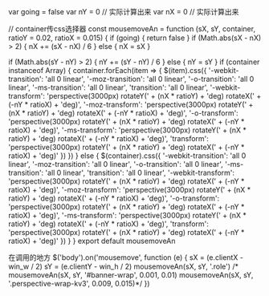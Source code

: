 var going = false
var nY = 0 // 实际计算出来
var nX = 0 // 实际计算出来

// container传css选择器
const mousemoveAn = function (sX, sY, container, ratioY = 0.02, ratioX = 0.015) {
  if (going) {
    return false
  }
  if (Math.abs(sX - nX) > 2) {
    nX += (sX - nX) / 6
  } else {
    nX = sX
  }

  if (Math.abs(sY - nY) > 2) {
    nY += (sY - nY) / 6
  } else {
    nY = sY
  }
  if (container instanceof Array) {
    container.forEach(item => {
      $(item).css({
        '-webkit-transition': 'all 0 linear',
        '-moz-transition': 'all 0 linear',
        '-o-transition': 'all 0 linear',
        '-ms-transition': 'all 0 linear',
        'transition': 'all 0 linear',
        '-webkit-transform': 'perspective(3000px) rotateY(' + (nX * ratioY) + 'deg) rotateX(' + (-nY * ratioX) + 'deg)',
        '-moz-transform': 'perspective(3000px) rotateY(' + (nX * ratioY) + 'deg) rotateX(' + (-nY * ratioX) + 'deg)',
        '-o-transform': 'perspective(3000px) rotateY(' + (nX * ratioY) + 'deg) rotateX(' + (-nY * ratioX) + 'deg)',
        '-ms-transform': 'perspective(3000px) rotateY(' + (nX * ratioY) + 'deg) rotateX(' + (-nY * ratioX) + 'deg)',
        'transform': 'perspective(3000px) rotateY(' + (nX * ratioY) + 'deg) rotateX(' + (-nY * ratioX) + 'deg)'
      })
    })
  } else {
    $(container).css({
      '-webkit-transition': 'all 0 linear',
      '-moz-transition': 'all 0 linear',
      '-o-transition': 'all 0 linear',
      '-ms-transition': 'all 0 linear',
      'transition': 'all 0 linear',
      '-webkit-transform': 'perspective(3000px) rotateY(' + (nX * ratioY) + 'deg) rotateX(' + (-nY * ratioX) + 'deg)',
      '-moz-transform': 'perspective(3000px) rotateY(' + (nX * ratioY) + 'deg) rotateX(' + (-nY * ratioX) + 'deg)',
      '-o-transform': 'perspective(3000px) rotateY(' + (nX * ratioY) + 'deg) rotateX(' + (-nY * ratioX) + 'deg)',
      '-ms-transform': 'perspective(3000px) rotateY(' + (nX * ratioY) + 'deg) rotateX(' + (-nY * ratioX) + 'deg)',
      'transform': 'perspective(3000px) rotateY(' + (nX * ratioY) + 'deg) rotateX(' + (-nY * ratioX) + 'deg)'
    })
  }
}
export default mousemoveAn

在调用的地方
$('body').on('mousemove', function (e) {
  sX = (e.clientX - win_w / 2)
  sY = (e.clientY - win_h / 2)
  mousemoveAn(sX, sY, '.role')
/*  mousemoveAn(sX, sY, '#banner-wrap', 0.001, 0.01)
  mousemoveAn(sX, sY, '.perspective-wrap-kv3', 0.009, 0.015)*/
})
